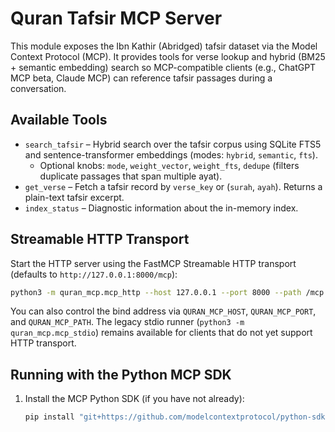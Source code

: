 # Quran Tafsir MCP Server

This module exposes the Ibn Kathir (Abridged) tafsir dataset via the Model Context Protocol (MCP). It provides tools for verse lookup and hybrid (BM25 + semantic embedding) search so MCP-compatible clients (e.g., ChatGPT MCP beta, Claude MCP) can reference tafsir passages during a conversation.

## Available Tools

- `search_tafsir` – Hybrid search over the tafsir corpus using SQLite FTS5 and sentence-transformer embeddings (modes: `hybrid`, `semantic`, `fts`).
  - Optional knobs: `mode`, `weight_vector`, `weight_fts`, `dedupe` (filters duplicate passages that span multiple ayat).
- `get_verse` – Fetch a tafsir record by `verse_key` or (`surah`, `ayah`). Returns a plain-text tafsir excerpt.
- `index_status` – Diagnostic information about the in-memory index.

## Streamable HTTP Transport

Start the HTTP server using the FastMCP Streamable HTTP transport (defaults to `http://127.0.0.1:8000/mcp`):

```bash
python3 -m quran_mcp.mcp_http --host 127.0.0.1 --port 8000 --path /mcp
```

You can also control the bind address via `QURAN_MCP_HOST`, `QURAN_MCP_PORT`, and `QURAN_MCP_PATH`. The legacy stdio runner (`python3 -m quran_mcp.mcp_stdio`) remains available for clients that do not yet support HTTP transport.

## Running with the Python MCP SDK

1. Install the MCP Python SDK (if you have not already):
   ```bash
   pip install "git+https://github.com/modelcontextprotocol/python-sdk.git#egg=mcp"
   ```
2. Install fastMCP runtime:
   ```bash
   pip install fastmcp
   ```
3. Launch the HTTP server in a separate terminal:
   ```bash
   python3 -m quran_mcp.mcp_http --host 127.0.0.1 --port 8000 --path /mcp
   ```
4. Point your MCP client (or the MCP Inspector) at `http://127.0.0.1:8000/mcp`.

## ChatGPT MCP Integration (STDIO fallback)

ChatGPT MCP currently expects stdio transport. Configure it with:

- **Command**: `python3`
- **Arguments**: `-m`, `quran_mcp.mcp_stdio` (stdio fallback)
- **Working directory**: repository root (so `data/quran/` is reachable)

## Claude Desktop Integration (STDIO fallback)

Create or update your `clio.json` (Claude tool configuration) with:

```json
{
  "servers": [
    {
      "id": "quran-tafsir",
      "command": "python3",
      "args": ["-m", "quran_mcp.mcp_stdio"],
      "workingDirectory": "/path/to/your/repo"
    }
  ]
}
```

Restart Claude Desktop and enable the `quran-tafsir` tool from the Tools panel.

## Notes

- The server builds an in-memory FTS5 index on first use; expect a short initial load while the JSONL corpus is parsed.
- Semantic search uses `sentence-transformers/all-MiniLM-L6-v2`; the first query will also build/cache embeddings under `data/indexes/quran/` (subsequent runs reuse them).
- All responses include the `verse_key` so you can cross-reference the tafsir with your own Quran text source.
- To point at a different dataset location set `QURAN_MCP_DATA_DIR=/path/to/quran/jsonl` before launching. To use a different embedding model set `QURAN_MCP_MODEL=<sentence-transformers model>`.

## Local Smoke Test

```bash
python - <<'PY'
from quran_mcp.search import QuranSearchIndex

index = QuranSearchIndex()
print('Index status:', index.status())
print('Hybrid sample:', index.search('divine mercy', limit=3))
print('Semantic only:', index.search('compassion for believers', limit=3, mode='semantic'))
PY
```

The first semantic query will download the embedding model; keep the machine online or pre-populate your Hugging Face cache.

## ChatGPT MCP Integration (STDIO fallback)

1. Ensure the MCP SDK is installed (`pip install "git+https://github.com/modelcontextprotocol/python-sdk.git#egg=mcp"`).
2. ChatGPT MCP currently expects stdio transport. Add a connection with:
   - Command: `python3`
   - Arguments: `-m`, `quran_mcp.mcp_stdio`
   - Working directory: repository root
3. Invoke tools from the chat, e.g.:

   ```json
   {
     "tool": "search_tafsir",
     "arguments": {"query": "compassion for believers", "mode": "hybrid", "limit": 3}
   }
   ```

## Claude Desktop Integration (STDIO fallback)

Add a server entry to `clio.json`:

```json
{
  "servers": [
    {
      "id": "quran-tafsir",
      "command": "python3",
      "args": ["-m", "quran_mcp.mcp_stdio"],
      "workingDirectory": "/absolute/path/to/repo",
      "env": {
        "QURAN_MCP_DATA_DIR": "/absolute/path/to/repo/data/quran"
      }
    }
  ]
}
```

Restart Claude Desktop, enable the tool, and issue MCP calls such as `search_tafsir` with `mode` set to `hybrid`, `semantic`, or `fts`.
